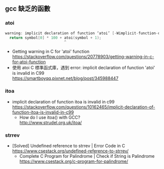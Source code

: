 ## gcc 缺乏的函數

### atoi
```c
warning: implicit declaration of function ‘atoi’ [-Wimplicit-function-declaration]
  return symbol[0] * 100 + atoi(symbol + 1);
                           ^
```
- Getting warning in C for 'atoi' function
  <br>https://stackoverflow.com/questions/20778903/getting-warning-in-c-for-atoi-function
- 使用 atoi C 標準函式庫，遇到 error: implicit declaration of function 'atoi' is invalid in C99
  <br>https://smartboyqq.pixnet.net/blog/post/345988447

### itoa
- implicit declaration of function itoa is invalid in c99
  <br>https://stackoverflow.com/questions/10162465/implicit-declaration-of-function-itoa-is-invalid-in-c99
  - How do I use itoa() with GCC?
    <br>http://www.strudel.org.uk/itoa/

### strrev
- [Solved] Undefined reference to strrev | Error Code in C
  <br>https://www.csestack.org/undefined-reference-to-strrev/
  - Complete C Program for Palindrome | Check if String is Palindrome
    <br>https://www.csestack.org/c-program-for-palindrome/
